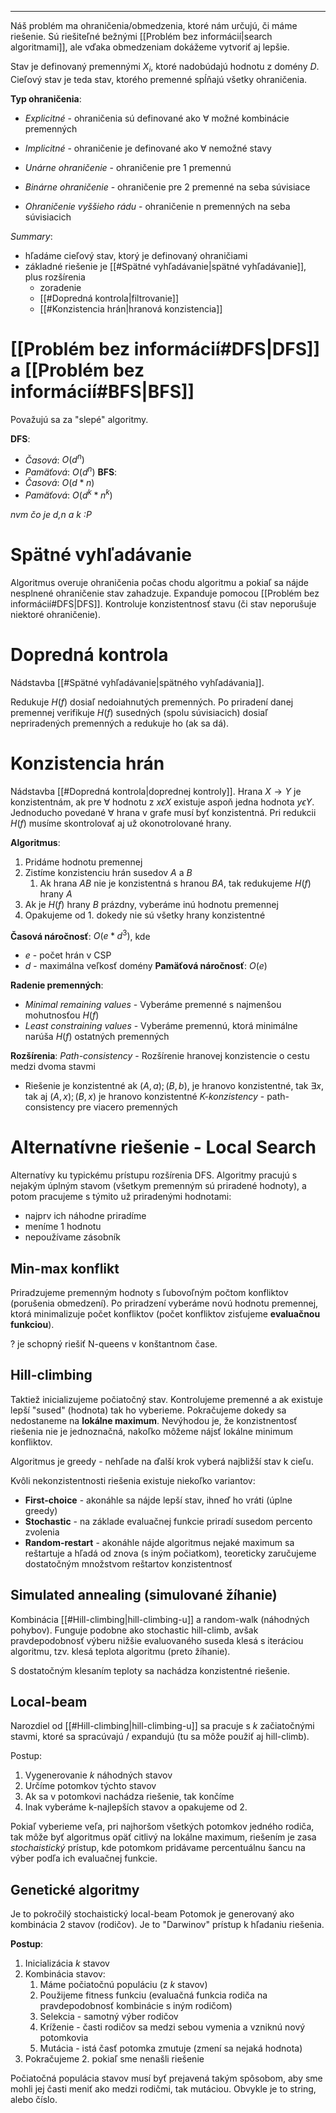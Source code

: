 ************
Náš problém ma ohraničenia/obmedzenia, ktoré nám určujú, či máme riešenie. Sú riešiteľné bežnými [[Problém bez informácií|search algoritmami]], ale vďaka obmedzeniam dokážeme vytvoriť aj lepšie.

Stav je definovaný premennými $X_i$, ktoré nadobúdajú hodnotu z domény $D$. Cieľový stav je teda stav, ktorého premenné spĺňajú všetky ohraničenia.

**Typ ohraničenia**:
- *Explicitné* - ohraničenia sú definované ako $\forall$ možné kombinácie premenných
- *Implicitné* - ohraničenie je definované ako $\forall$ nemožné stavy

- *Unárne ohraničenie* - ohraničenie pre 1 premennú
- *Binárne ohraničenie* - ohraničenie pre 2 premenné na seba súvisiace
- *Ohraničenie vyššieho rádu* - ohraničenie n premenných na seba súvisiacich

*Summary*:
- hľadáme cieľový stav, ktorý je definovaný ohraničiami
- základné riešenie je [[#Spätné vyhľadávanie|spätné vyhľadávanie]], plus rozšírenia
	- zoradenie
	- [[#Dopredná kontrola|filtrovanie]]
	- [[#Konzistencia hrán|hranová konzistencia]]

# [[Problém bez informácií#DFS|DFS]] a [[Problém bez informácií#BFS|BFS]]
Považujú sa za "slepé" algoritmy.

**DFS**:
- *Časová*: $O(d^n)$
- *Pamäťová*: $O(d^n)$
**BFS**:
- *Časová*: $O(d*n)$
- *Pamäťová*: $O(d^k*n^k)$

_nvm čo je d,n a k :P_

# Spätné vyhľadávanie 
Algoritmus overuje ohraničenia počas chodu algoritmu a pokiaľ sa nájde nesplnené ohraničenie stav zahadzuje.
Expanduje pomocou [[Problém bez informácií#DFS|DFS]].
Kontroluje konzistentnosť stavu (či stav neporušuje niektoré ohraničenie).

# Dopredná kontrola
Nádstavba [[#Spätné vyhľadávanie|spätného vyhľadávania]].

Redukuje $H(f)$ dosiaľ nedoiahnutých premenných.
Po priradení danej premennej verifikuje $H(f)$ susedných (spolu súvisiacich) dosiaľ nepriradených premenných a redukuje ho (ak sa dá).

# Konzistencia hrán
Nádstavba [[#Dopredná kontrola|doprednej kontroly]].
Hrana $X \rightarrow Y$ je konzistentnám, ak pre $\forall$ hodnotu z $x \epsilon X$ existuje aspoň jedna hodnota $y\epsilon Y$.
Jednoducho povedané $\forall$ hrana v grafe musí byť konzistentná.
Pri redukcii $H(f)$ musíme skontrolovať aj už okonotrolované hrany.

**Algoritmus**:
1. Pridáme hodnotu premennej
2. Zistíme konzistenciu hrán susedov $A$ a $B$
	1. Ak hrana $AB$ nie je konzistentná s hranou $BA$, tak redukujeme $H(f)$ hrany $A$
3. Ak je $H(f)$ hrany $B$ prázdny, vyberáme inú hodnotu premennej
4. Opakujeme od 1. dokedy nie sú všetky hrany konzistentné

**Časová náročnosť**: $O(e*d^3)$, kde
- $e$ - počet hrán v CSP
- $d$ - maximálna veľkosť domény
**Pamäťová náročnosť**: $O(e)$

**Radenie premenných**:
- *Minimal remaining values* - Vyberáme premenné s najmenšou mohutnosťou $H(f)$
- *Least constraining values* - Vyberáme premennú, ktorá minimálne narúša $H(f)$ ostatných premenných

**Rozšírenia**:
*Path-consistency* - Rozšírenie hranovej konzistencie o cestu medzi dvoma stavmi
- Riešenie je konzistentné ak $(A,a);(B,b)$, je hranovo konzistentné, tak $\exists x$, tak aj $(A,x);(B,x)$ je hranovo konzistentné
*K-konzistency* - path-consistency pre viacero premenných

# Alternatívne riešenie - Local Search
Alternatívy ku typickému prístupu rozšírenia DFS.
Algoritmy pracujú s nejakým úplným stavom (všetkym premenným sú priradené hodnoty), a potom pracujeme s týmito už priradenými hodnotami:
- najprv ich náhodne priradíme
- meníme 1 hodnotu
- nepoužívame zásobník

## Min-max konflikt
Priradzujeme premenným hodnoty s ľubovoľným počtom konfliktov (porušenia obmedzení). Po priradzení vyberáme novú hodnotu premennej, ktorá minimalizuje počet konfliktov (počet konfliktov zisťujeme **evaluačnou funkciou**).

? je schopný riešiť N-queens v konštantnom čase.

## Hill-climbing
Taktiež inicializujeme počiatočný stav. Kontrolujeme premenné a ak existuje lepší "sused" (hodnota) tak ho vyberieme. Pokračujeme dokedy sa nedostaneme na **lokálne maximum**.
Nevýhodou je, že konzistnentosť riešenia nie je jednoznačná, nakoľko môžeme nájsť lokálne minimum konfliktov.

Algoritmus je greedy - nehľade na ďalší krok vyberá najbližší stav k cieľu.

Kvôli nekonzistentnosti riešenia existuje niekoľko variantov:
- **First-choice** - akonáhle sa nájde lepší stav, ihneď ho vráti (úplne greedy)
- **Stochastic** - na základe evaluačnej funkcie priradí susedom percento zvolenia
- **Random-restart** - akonáhle nájde algoritmus nejaké maximum sa reštartuje a hľadá od znova (s iným počiatkom), teoreticky zaručujeme dostatočným množstvom reštartov konzistentnosť

## Simulated annealing (simulované žíhanie)
Kombinácia [[#Hill-climbing|hill-climbing-u]] a random-walk (náhodných pohybov).
Funguje podobne ako stochastic hill-climb, avšak pravdepodobnosť výberu nižšie evaluovaného suseda klesá s iteráciou algoritmu, tzv. klesá teplota algoritmu (preto žíhanie).

S dostatočným klesaním teploty sa nachádza konzistentné riešenie.

## Local-beam
Narozdiel od [[#Hill-climbing|hill-climbing-u]] sa pracuje s $k$ začiatočnými stavmi, ktoré sa spracúvajú / expandujú (tu sa môže použiť aj hill-climb).

Postup:
1. Vygenerovanie $k$ náhodných stavov
2. Určíme potomkov týchto stavov
3. Ak sa v potomkovi nachádza riešenie, tak končíme
4. Inak vyberáme k-najlepších stavov a opakujeme od 2.

Pokiaľ vyberieme veľa, pri najhoršom všetkých potomkov jedného rodiča, tak môže byť algoritmus opäť citlivý na lokálne maximum, riešením je zasa *stochaistický* prístup, kde potomkom pridávame percentuálnu šancu na výber podľa ich evaluačnej funkcie.

## Genetické algoritmy
Je to pokročilý stochaistický local-beam
Potomok je generovaný ako kombinácia 2 stavov (rodičov).
Je to "Darwinov" prístup k hľadaniu riešenia.

**Postup**:
1. Inicializácia $k$ stavov
2. Kombinácia stavov:
	1. Máme počiatočnú populáciu (z $k$ stavov)
	2. Použijeme fitness funkciu (evaluačná funkcia rodiča na pravdepodobnosť kombinácie s iným rodičom)
	3. Selekcia - samotný výber rodičov
	4. Kríženie - časti rodičov sa medzi sebou vymenia a vzniknú nový potomkovia
	5. Mutácia - istá časť potomka zmutuje (zmení sa nejaká hodnota)
3. Pokračujeme 2. pokiaľ sme nenašli riešenie

Počiatočná populácia stavov musí byť prejavená takým spôsobom, aby sme mohli jej časti meniť ako medzi rodičmi, tak mutáciou. Obvykle je to string, alebo číslo.
